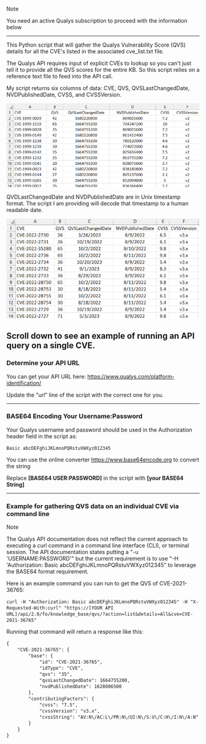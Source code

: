 >[!NOTE]
>You need an active Qualys subscription to proceed with the information below

------------------------------------------------

This Python script that will gather the Qualys Vulnerability Score (QVS) details for all the CVE's listed in the associated cve_list.txt file. 

The Qualys API requires input of explicit CVEs to lookup so you can't just tell it to provide all the QVS scores for the entire KB. So this script relies on a reference text file to feed into the API call. 

My script returns six columns of data:  CVE, QVS, QVSLastChangedDate, NVDPublishedDate, CVSS, and CVSSVersion.

![Image of date columns in Unix timestamp format.](date-orig.png)

QVDLastChangedDate and NVDPublishedDate are in Unix timestamp format.  The script I am providing will decode that timestamp to a human readable date.

![Image of date columns converted to human readable format.](date-converted.png)


Scroll down to see an example of running an API query on a single CVE.
--------------------------------------------------

### Determine your API URL

You can get your API URL here: https://www.qualys.com/platform-identification/

Update the "url" line of the script with the correct one for you.

--------------------------------------------------

### BASE64 Encoding Your Username:Password

Your Qualys username and password should be used in the Authorization header field in the script as: 
```
Basic abcDEFghiJKLmnoPQRstuVWXyz012345
```

You can use the online converter https://www.base64encode.org to convert the string

Replace **[BASE64 USER:PASSWORD]** in the script with **[your BASE64 String]**

--------------------------------------------------

### Example for gathering QVS data on an individual CVE via command line

>[!NOTE]
>The Qualys API documentation does not reflect the current approach to executing a curl command in a command line interface (CLI), or terminal session. The API documentation states putting a "-u 'USERNAME:PASSWORD'" but the current requirement is to use "-H 'Authorization: Basic abcDEFghiJKLmnoPQRstuVWXyz012345" to leverage the BASE64 format requirement. 

Here is an example command you can run to get the QVS of CVE-2021-36765:

```
curl -H "Authorization: Basic abcDEFghiJKLmnoPQRstuVWXyz012345" -H "X-Requested-With:curl" "https://[YOUR API URL]/api/2.0/fo/knowledge_base/qvs/?action=list&details=All&cve=CVE-2021-36765"
```

Running that command will return a response like this:

```
{
    "CVE-2021-36765": {
        "base": {
            "id": "CVE-2021-36765",
            "idType": "CVE",
            "qvs": "35",
            "qvsLastChangedDate": 1664755200,
            "nvdPublishedDate": 1628086500
        },
        "contributingFactors": {
            "cvss": "7.5",
            "cvssVersion": "v3.x",
            "cvssString": "AV:N\/AC:L\/PR:N\/UI:N\/S:U\/C:H\/I:N\/A:N"
        }
    }
}
```